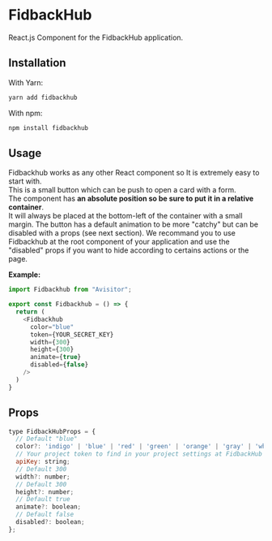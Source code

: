 # FidbackHub

React.js Component for the FidbackHub application.

## Installation

With Yarn:

```bash
yarn add fidbackhub
```

With npm:

```bash
npm install fidbackhub
```

## Usage

Fidbackhub works as any other React component so It is extremely easy to start with.\
This is a small button which can be push to open a card with a form.\
The component has **an absolute position so be sure to put it in a relative container**.\
It will always be placed at the bottom-left of the container with a small margin.
The button has a default animation to be more "catchy" but can be disabled with a props (see next section).
We recommand you to use Fidbackhub at the root component of your application and use the "disabled" props if you want to hide according to certains actions or the page.

**Example:**

```js
import Fidbackhub from "Avisitor";

export const Fidbackhub = () => {
  return (
    <Fidbackhub
      color="blue"
      token={YOUR_SECRET_KEY}
      width={300} 
      height={300}
      animate={true}
      disabled={false}
    />
  )
}
```

## Props

```js
type FidbackHubProps = {
  // Default "blue"
  color?: 'indigo' | 'blue' | 'red' | 'green' | 'orange' | 'gray' | 'white' | 'black' | 'yellow' | 'orange';
  // Your project token to find in your project settings at FidbackHub
  apiKey: string;
  // Default 300
  width?: number;
  // Default 300
  height?: number;
  // Default true
  animate?: boolean;
  // Default false
  disabled?: boolean;
};
```